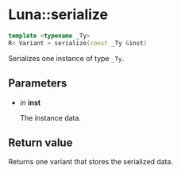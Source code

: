 # Luna::serialize

```c++
template <typename _Ty>
R< Variant > serialize(const _Ty &inst)
```

Serializes one instance of type `_Ty`. 

## Parameters
* *in* **inst**

    The instance data. 

## Return value
Returns one variant that stores the serialized data. 

